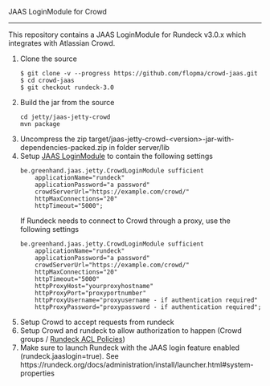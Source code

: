 JAAS LoginModule for Crowd

---

This repository contains a JAAS LoginModule for Rundeck v3.0.x which integrates with Atlassian Crowd.

<ol>
<li>Clone the source

<pre><code>$ git clone -v --progress https://github.com/flopma/crowd-jaas.git
$ cd crowd-jaas
$ git checkout rundeck-3.0</code></pre>

</li>
<li>Build the jar from the source
<pre><code>cd jetty/jaas-jetty-crowd
mvn package
</code></pre>
</li>
<li>Uncompress the zip target/jaas-jetty-crowd-&lt;version&gt;-jar-with-dependencies-packed.zip in folder server/lib</li>
<li>Setup <a href="https://rundeck.org/docs/administration/security/authenticating-users.html#jetty-and-jaas-authentication">JAAS LoginModule</a> to contain the following settings
<pre><code>be.greenhand.jaas.jetty.CrowdLoginModule sufficient
	applicationName="rundeck"
	applicationPassword="a password"
	crowdServerUrl="https://example.com/crowd/"
	httpMaxConnections="20"
	httpTimeout="5000";
</code></pre>

If Rundeck needs to connect to Crowd through a proxy, use the following settings

<pre><code>be.greenhand.jaas.jetty.CrowdLoginModule sufficient
	applicationName="rundeck"
	applicationPassword="a password"
	crowdServerUrl="https://example.com/crowd/"
	httpMaxConnections="20"
	httpTimeout="5000"
	httpProxyHost="yourproxyhostname"
	httpProxyPort="proxyportnumber"
	httpProxyUsername="proxyusername - if authentication required"
	httpProxyPassword="proxypassword - if authentication required";
</code></pre>
</li>
<li>Setup Crowd to accept requests from rundeck</li>
<li>Setup Crowd and rundeck to allow authorization to happen (Crowd groups / <a href="http://rundeck.org/docs/administration/access-control-policy.html">Rundeck ACL Policies</a>)</li>
<li>Make sure to launch Rundeck with the JAAS login feature enabled (rundeck.jaaslogin=true). See https://rundeck.org/docs/administration/install/launcher.html#system-properties</li>
</ol>
